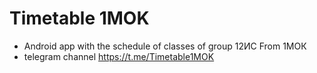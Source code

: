 # Timetable 1MOK
- Android app with the schedule of classes of group 12ИС From 1МОК
- telegram channel https://t.me/Timetable1MOK
